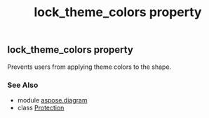 ﻿---
title: lock_theme_colors property
second_title: Aspose.Diagram for Python via .NET API References
description: 
type: docs
weight: 190
url: /python-net/aspose.diagram/protection/lock_theme_colors/
is_root: false
---

## lock_theme_colors property


Prevents users from applying theme colors to the shape.

### See Also
* module [aspose.diagram](../../)
* class [Protection](/diagram/python-net/aspose.diagram/protection)
